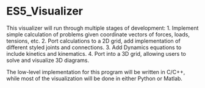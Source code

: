 # ES5_Visualizer


This visualizer will run through multiple stages of development:
    1. Implement simple calculation of problems given coordinate vectors of forces, loads, tensions, etc. 
    2. Port calculations to a 2D grid, add implementation of different styled joints and connections. 
    3. Add Dynamics equations to include kinetics and kinematics. 
    4. Port into a 3D grid, allowing users to solve and visualize 3D diagrams. 

The low-level implementation for this program will be written in C/C++, while most of the visualization will be done in       either Python or Matlab. 

